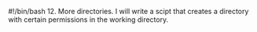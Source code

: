 #!/bin/bash
12. More directories. I will write a scipt that creates a directory with certain permissions in the working directory.
